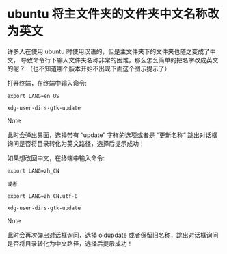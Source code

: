 # ubuntu 将主文件夹的文件夹中文名称改为英文

许多人在使用 ubuntu 时使用汉语的，但是主文件夹下的文件夹也随之变成了中文，
导致命令行下输入文件夹名称非常的困难，那么怎么简单的把名字改成英文的呢？
（也不知道哪个版本开始不出现下面这个图示提示了）

打开终端，在终端中输入命令:

```shell
export LANG=en_US
```

```shell
xdg-user-dirs-gtk-update
```


> [!NOTE]
> 此时会弹出界面，选择带有 “update” 字样的选项或者是 “更新名称” 跳出对话框询问是否将目录转化为英文路径，选择后提示成功！

如果想改回中文，在终端中输入命令:

```shell
export LANG=zh_CN
 
或者
 
export LANG=zh_CN.utf-8
```

```shell
xdg-user-dirs-gtk-update
```


> [!NOTE]
> 此时会再次弹出对话框询问，选择 oldupdate 或者保留旧名称，跳出对话框询问是否将目录转化为中文路径，选择后提示成功！

